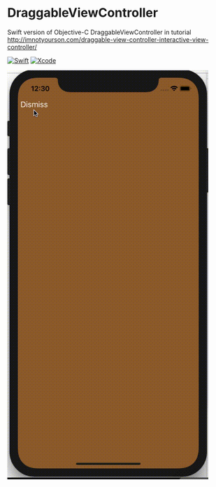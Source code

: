 # DraggableViewController

Swift version of Objective-C DraggableViewController in tutorial http://imnotyourson.com/draggable-view-controller-interactive-view-controller/

[![Swift](https://img.shields.io/badge/swift-4.x-orange.svg?style=flat)](https://swift.org/)  [![Xcode](https://img.shields.io/badge/xcode-10.x-blue.svg?style=flat)](https://developer.apple.com/xcode/)

![DraggableViewController](/draggableViewController.gif "DraggableViewController")
